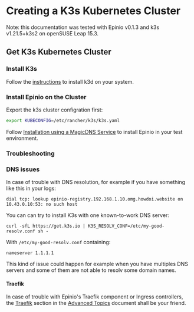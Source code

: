 # Creating a K3s Kubernetes Cluster

Note: this documentation was tested with Epinio v0.1.3 and k3s v1.21.5+k3s2 on openSUSE Leap 15.3.

## Get K3s Kubernetes Cluster

### Install K3s

Follow the [instructions](https://k3s.io/) to install k3d on your system.

### Install Epinio on the Cluster

Export the k3s cluster configration first:

```bash
export KUBECONFIG=/etc/rancher/k3s/k3s.yaml
```

Follow [Installation using a MagicDNS Service](./install_epinio_magicDNS.md) to install Epinio in your test environment.

### Troubleshooting

### DNS issues

In case of trouble with DNS resolution, for example if you have something like this in your logs:
```
dial tcp: lookup epinio-registry.192.168.1.10.omg.howdoi.website on 10.43.0.10:53: no such host
```

You can can try to install K3s with one known-to-work DNS server:
```
curl -sfL https://get.k3s.io | K3S_RESOLV_CONF=/etc/my-good-resolv.conf sh -
```

With `/etc/my-good-resolv.conf` containing:
```
nameserver 1.1.1.1
```

This kind of issue could happen for example when you have multiples DNS servers and some of them are not able to resolv some domain names.

#### Traefik

In case of trouble with Epinio's Traefik component or Ingress controllers, the [Traefik](../explanations/advanced.md#traefik) section in the
[Advanced Topics](../explanations/advanced.md) document shall be your friend.
